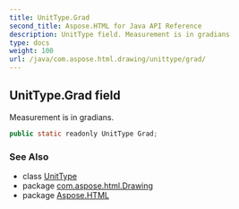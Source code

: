 ```yaml
---
title: UnitType.Grad
second_title: Aspose.HTML for Java API Reference
description: UnitType field. Measurement is in gradians
type: docs
weight: 100
url: /java/com.aspose.html.drawing/unittype/grad/
---
```

## UnitType.Grad field

Measurement is in gradians.

```java
public static readonly UnitType Grad;
```

### See Also

* class [UnitType](../)
* package [com.aspose.html.Drawing](../../unittype/)
* package [Aspose.HTML](../../../)
